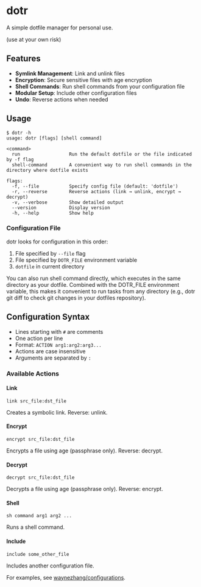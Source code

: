 # dotr

A simple dotfile manager for personal use.

(use at your own risk)

## Features

- **Symlink Management**: Link and unlink files
- **Encryption**: Secure sensitive files with age encryption
- **Shell Commands**: Run shell commands from your configuration file
- **Modular Setup**: Include other configuration files
- **Undo**: Reverse actions when needed

## Usage

```
$ dotr -h
usage: dotr [flags] [shell command]

<command>              
  run                  Run the default dotfile or the file indicated by -f flag
  shell-command        A convenient way to run shell commands in the directory where dotfile exists

flags:
  -f, --file           Specify config file (default: 'dotfile')
  -r, --reverse        Reverse actions (link → unlink, encrypt → decrypt)
  -v, --verbose        Show detailed output
  --version            Display version
  -h, --help           Show help
```

### Configuration File

dotr looks for configuration in this order:
1. File specified by `--file` flag
2. File specified by `DOTR_FILE` environment variable
3. `dotfile` in current directory

You can also run shell command directly, which executes in the same directory as your dotfile. Combined with the DOTR_FILE environment variable, this makes it convenient to run tasks from any directory (e.g., dotr git diff to check git changes in your dotfiles repository).

## Configuration Syntax

- Lines starting with `#` are comments
- One action per line
- Format: `ACTION arg1:arg2:arg3...`
- Actions are case insensitive
- Arguments are separated by `:`

### Available Actions

#### Link
```
link src_file:dst_file
```
Creates a symbolic link. Reverse: unlink.

#### Encrypt
```
encrypt src_file:dst_file
```
Encrypts a file using age (passphrase only). Reverse: decrypt.

#### Decrypt
```
decrypt src_file:dst_file
```
Decrypts a file using age (passphrase only). Reverse: encrypt.

#### Shell
```
sh command arg1 arg2 ...
```
Runs a shell command.

#### Include
```
include some_other_file
```
Includes another configuration file.

For examples, see [waynezhang/configurations](https://github.com/waynezhang/configurations/tree/main/dotfiles).
